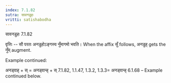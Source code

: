 ```yaml
---
index: 7.1.82
sutra: सावनडुहः
vritti: satishabodha
---
```



 सावनडुहः 7.1.82 


वृत्तिः -- सौ परतः अनडुहोऽङ्गस्य नुँमागमो भवति। When the affix सुँ follows, अनडुह् gets the नुँम् augment. 


Example continued: 


अनड्वाह् + स् = अनड्वान्ह् + स् 7.1.82, 1.1.47, 1.3.2, 1.3.3= अनड्वान्ह् 6.1.68 – Example continued below. 


